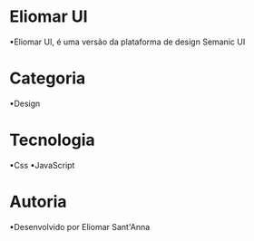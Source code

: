 # Eliomar UI
▪Eliomar UI, é uma versão da plataforma de design Semanic UI
# Categoria 
▪Design 
# Tecnologia 
▪Css
▪JavaScript 
# Autoria 
▪Desenvolvido por Eliomar Sant'Anna
